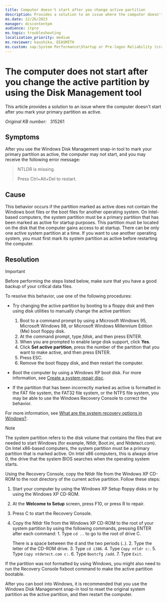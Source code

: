 ```yaml
---
title: Computer doesn't start after you change active partition
description: Provides a solution to an issue where the computer doesn't start after you mark your primary partition as active.
ms.date: 12/26/2023
manager: dcscontentpm
audience: itpro
ms.topic: troubleshooting
localization_priority: medium
ms.reviewer: kaushika, DIASMITH
ms.custom: sap:System Performance\Startup or Pre-logon Reliability (crash, errors, bug check or Blue Screen), csstroubleshoot
---
```

# The computer does not start after you change the active partition by using the Disk Management tool

This article provides a solution to an issue where the computer doesn't start after you mark your primary partition as active.

_Original KB number:_ &nbsp; 315261

## Symptoms

After you use the Windows Disk Management snap-in tool to mark your primary partition as active, the computer may not start, and you may receive the following error message:

> NTLDR is missing.
>
> Press Ctrl+Alt+Del to restart.

## Cause

This behavior occurs if the partition marked as active does not contain the Windows boot files or the boot files for another operating system. On Intel-based computers, the system partition must be a primary partition that has been marked as active for startup purposes. This partition must be located on the disk that the computer gains access to at startup. There can be only one active system partition at a time. If you want to use another operating system, you must first mark its system partition as active before restarting the computer.

## Resolution

> [!IMPORTANT]
> Before performing the steps listed below, make sure that you have a good backup of your critical data files.

To resolve this behavior, use one of the following procedures:

- Try changing the active partition by booting to a floppy disk and then using disk utilities to manually change the active partition:

  1. Boot to a command prompt by using a Microsoft Windows 95, Microsoft Windows 98, or Microsoft Windows Millennium Edition (Me) boot floppy disk.
  2. At the command prompt, type *fdisk*, and then press ENTER.
  3. When you are prompted to enable large disk support, click **Yes**.
  4. Click **Set active partition**, press the number of the partition that you want to make active, and then press ENTER.
  5. Press ESC.
  6. Remove the boot floppy disk, and then restart the computer.

- Boot the computer by using a Windows XP boot disk. For more information, see [Create a system repair disc](https://support.microsoft.com/help/17423).

- If the partition that has been incorrectly marked as active is formatted in the FAT file system, the FAT32 file system, or the NTFS file system, you may be able to use the Windows Recovery Console to correct the behavior.

For more information, see [What are the system recovery options in Windows?](https://support.microsoft.com/help/17101).

> [!NOTE]
> The system partition refers to the disk volume that contains the files that are needed to start Windows (for example, Ntldr, Boot.ini, and Ntdetect.com). On Intel x86-based computers, the system partition must be a primary partition that is marked active. On Intel x86 computers, this is always drive 0, the drive that the system BIOS searches when the operating system starts.

Using the Recovery Console, copy the Ntldr file from the Windows XP CD-ROM to the root directory of the current active partition. Follow these steps:

  1. Start your computer by using the Windows XP Setup floppy disks or by using the Windows XP CD-ROM.
  2. At the **Welcome to Setup** screen, press F10, or press R to repair.
  3. Press C to start the Recovery Console.
  4. Copy the Ntldr file from the Windows XP CD-ROM to the root of your system partition by using the following commands, pressing ENTER after each command:
    1. Type `cd ..` to go to the root of drive C.

        There is a space between the d and the two periods (..).
    2. Type the letter of the CD-ROM drive.
    3. Type `cd i386`.
    4. Type `Copy ntldr c:`.
    5. Type `Copy ntdetect.com c:`.
    6. Type `Bootcfg /add`.
    7. Type `Exit`.

If the partition was not formatted by using Windows, you might also need to run the Recovery Console fixboot command to make the active partition bootable.

After you can boot into Windows, it is recommended that you use the Windows Disk Management snap-in tool to reset the original system partition as the active partition, and then restart the computer.
